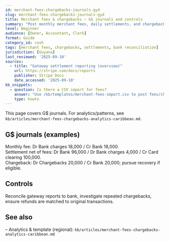 ```yaml
---
id: merchant-fees-chargebacks-journals-gyd
slug: merchant-fees-chargebacks-journals-gyd
title: Merchant fees & chargebacks — G$ journals and controls
summary: "Post monthly merchant fees, daily settlements, and chargebacks with G$ entries; reconcile to gateway reports and bank statements."
level: Beginner
audience: [Owner, Accountant, Clerk]
format: Guide
category_id: cash
tags: [merchant fees, chargebacks, settlements, bank reconciliation]
jurisdiction: [Guyana]
last_reviewed: '2025-09-10'
sources:
  - title: "Gateway settlement reporting (overview)"
    url: https://stripe.com/docs/reports
    publisher: Stripe Docs
    date_accessed: '2025-09-10'
kb_snippets:
  - question: Is there a CSV import for fees?
    answer: "Use /kb/templates/merchant-fees-import.csv to post fees/chargebacks against daily settlements."
    type: howto
---
```


This page covers G$ journals. For analytics/patterns, see `kb/articles/merchant-fees-chargebacks-analytics-caribbean.md`.

## G$ journals (examples)
Monthly fee: Dr Bank charges 18,000 / Cr Bank 18,000.  
Settlement net of fees: Dr Bank 96,000 / Dr Bank charges 4,000 / Cr Card clearing 100,000.  
Chargeback: Dr Chargebacks 20,000 / Cr Bank 20,000; pursue recovery if eligible.

## Controls
Reconcile gateway reports to bank, investigate repeated chargebacks, ensure refunds are matched to original transactions.

## See also
– Analytics & template (regional): `kb/articles/merchant-fees-chargebacks-analytics-caribbean.md`


